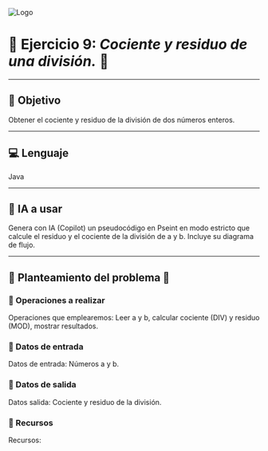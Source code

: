 ![Logo](https://msc-itorizaba.mx/wp-content/uploads/2019/09/logomsc.png)

# 🦉 Ejercicio 9: *Cociente y residuo de una división.* 🦉

---

## 🎯 Objetivo
Obtener el cociente y residuo de la división de dos números enteros.

---

## 💻 Lenguaje
Java

---

## 🤖 IA a usar
Genera con IA (Copilot) un pseudocódigo en Pseint en modo estricto que calcule el residuo y el cociente de la división de a y b. Incluye su diagrama de flujo.

---

## 📄 Planteamiento del problema 📄

### 🔹 Operaciones a realizar
Operaciones que emplearemos: Leer a y b, calcular cociente (DIV) y residuo (MOD), mostrar resultados.

### 🔹 Datos de entrada
Datos de entrada: Números a y b.

### 🔹 Datos de salida
Datos salida: Cociente y residuo de la división.

### 🔹 Recursos
Recursos:
